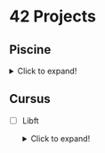 # 42 Projects

## Piscine

<details>
	<summary>Click to expand!</summary>

### Shell

- [x] Shell 00
	- [x] Z
	- [x] testShell00
	- [x] Sí, quiero más...
	- [x] ¡Conéctame por SSH!
	- [x] midLS
	- [x] GiT commit
	- [x] gitignore
	- [x] diff
	- [x] clean
	- [x] Illusions, not tricks, Michael...
- [x] Shell 01
	- [ ] ~Exam machine~
	- [x] print_groups
	- [x] find_sh
	- [x] count_files
	- [x] MAC
	- [x] Can you create it?
	- [x] Skip
	- [x] r_dwssap
	- [x] add_chelou

### C

- [x] C 00
	- [x] ft_putchar
	- [x] ft_print_alphabet
	- [x] ft_print_reverse_alphabet
	- [x] ft_print_numbers
	- [x] ft_is_negative
	- [x] ft_print_comb
	- [x] ft_print_comb2
	- [x] ft_putnbr
	- [x] ft_print_combn
- [x] C 01
	- [x] ft_ft
	- [x] ft_ultimate_ft
	- [x] ft_swap
	- [x] ft_div_mod
	- [x] ft_ultimate_div_mod
	- [x] ft_putstr
	- [x] ft_strlen
	- [x] ft_rev_int_tab
	- [x] ft_sort_int_tab
- [x] C 02
	- [x] ft_strcpy
	- [x] ft_strncpy
	- [x] ft_str_is_alpha
	- [x] ft_str_is_numeric
	- [x] ft_str_is_lowercase
	- [x] ft_str_is_uppercase
	- [x] ft_str_is_printable
	- [x] ft_strupcase
	- [x] ft_strlowcase
	- [x] ft_strcapitalize
	- [x] ft_strlcpy
	- [x] ft_putstr_non_printable
	- [x] ft_print_memory
- [x] C 03
	- [x] ft_strcmp
	- [x] ft_strncmp
	- [x] ft_strcat
	- [x] ft_strncat
	- [x] ft_strstr
	- [x] ft_strlcat
- [x] C 04
	- [x] ft_strlen
	- [x] ft_putstr
	- [x] ft_putnbr
	- [x] ft_atoi
	- [x] ft_putnbr_base
	- [x] ft_atoi_base
- [x] C 05
	- [x] ft_iterative_factorial
	- [x] ft_recursive_factorial
	- [x] ft_iterative_power
	- [x] ft_recursive_power
	- [x] ft_fibonacci
	- [x] ft_sqrt
	- [x] ft_is_prime
	- [x] ft_find_next_prime
	- [x] Las diez damas
- [x] C 06
	- [x] ft_print_program_name
	- [x] ft_print_params
	- [x] ft_rev_params
	- [x] ft_sort_params
- [x] C 07
	- [x] ft_strdup
	- [x] ft_range
	- [x] ft_ultimate_range
	- [x] ft_strjoin
	- [x] ft_convert_base
	- [x] ft_split
- [x] C 08
	- [x] ft.h
	- [x] ft_boolean.h
	- [x] ft_abs.h
	- [x] ft_point.h
	- [x] ft_strs_to_tab
	- [x] ft_show_tab
- [x] C 09
	- [x] libft
	- [x] Makefile
	- [x] ft_split
- [x] C 10
	- [x] display_file
	- [x] cat
	- [x] tail
	- [x] hexdump
- [x] C 11
	- [x] ft_foreach
	- [x] ft_map
	- [x] ft_any
	- [x] ft_count_if
	- [x] ft_is_sort
	- [x] do-op
	- [x] ft_sort_string_tab
	- [x] ft_advanced_sort_string_tab
- [ ] C 12
	- [x] ft_create_elem
	- [x] ft_list_push_front
	- [x] ft_list_size
	- [x] ft_list_last
	- [x] ft_list_push_back
	- [x] ft_list_push_strs
	- [ ] ft_list_clear
	- [ ] ft_list_at
	- [ ] ft_list_reverse
	- [ ] ft_list_foreach
	- [ ] ft_list_foreach_if
	- [ ] ft_list_find
	- [ ] ft_list_remove_if
	- [ ] ft_list_merge
	- [ ] ft_list_sort
	- [ ] ft_list_reverse_fun
	- [ ] ft_sorted_list_insert
	- [ ] ft_sorted_list_merge
- [ ] C 13
	- [ ] btree_create_node
	- [ ] btree_apply_prefix
	- [ ] btree_apply_infix
	- [ ] btree_apply_suffix
	- [ ] btree_insert_data
	- [ ] btree_search_item
	- [ ] btree_level_count
	- [ ] btree_apply_by_level
- [x] Rush 00
- [ ] Rush 01
- [ ] Rush 02
- [ ] BSQ
</details>

## Cursus

- [ ] Libft
	<details>
		<summary>Click to expand!</summary>

	## Mandatory part

	### Part 1 - `libc` functions

	- [x]  isalpha
	- [x]  isdigit
	- [x]  isalnum
	- [x]  isascii
	- [x]  isprint
	- [x]  strlen
	- [x]  memset
	- [x]  bzero
	- [x]  memcpy
	- [x]  memmove
	- [x]  strlcpy
	- [x]  strlcat
	- [x]  toupper
	- [x]  tolower
	- [x]  strchr
	- [x]  strrchr
	- [x]  strncmp
	- [x]  memchr
	- [x]  memcmp
	- [x]  strnstr
	- [x]  atoi

	In order to implement the two following functions, you will use `malloc()`:

	- [x]  calloc
	- [x]  strdup

	### Part 2 - Additional functions

	- [x]  ft_substr
	- [x]  ft_strjoin
	- [x]  ft_strtrim
	- [x]  ft_split
	- [x]  ft_itoa
	- [x]  ft_strmapi
	- [x]  ft_striteri
	- [x]  ft_putchar_fd
	- [x]  ft_putstr_fd
	- [x]  ft_putendl_fd
	- [x]  ft_putnbr_fd

	## Bonus part

	- [x]  ft_lstnew
	- [x]  ft_lstadd_front
	- [x]  ft_lstsize
	- [x]  ft_lstlast
	- [x]  ft_lstadd_back
	- [x]  ft_lstdelone
	- [ ]  ft_lstclear
	- [ ]  ft_lstiter
	- [ ]  ft_lstmap
	</details>
